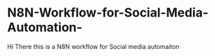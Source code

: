# N8N-Workflow-for-Social-Media-Automation-
Hi There this is a N8N workflow for Social media automaiton
